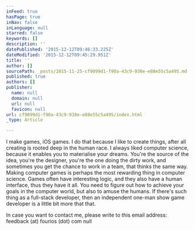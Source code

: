```yaml
---
inFeed: true
hasPage: true
inNav: false
inLanguage: null
starred: false
keywords: []
description: ''
datePublished: '2015-12-12T09:46:33.225Z'
dateModified: '2015-12-12T09:45:29.951Z'
title: ''
author: []
sourcePath: _posts/2015-11-25-cf9099d1-f90a-43c9-938e-e88e55c5a495.md
published: true
authors: []
publisher:
  name: null
  domain: null
  url: null
  favicon: null
url: cf9099d1-f90a-43c9-938e-e88e55c5a495/index.html
_type: Article

---
```

I make games, iOS games. I do that because I like to create things, after all creating is rooted deep in the human race. I always liked computer science, because it enables you to materialise your dreams. You're the source of the idea, you're the designer, you're the one doing the dirty work, and sometimes you get the chance to work in a team, that thinks the same way. Making computer games is perhaps the most rewarding thing in computer science. Games often have interesting logic, and they also have a human interface, thus they have it all. You need to figure out how to achieve your goals in the computer world, but also to amuse the humans. If there's such thing as a full-stack developer, then an independent one-man show game developer is a little bit more that that. 

In case you want to contact me, please write to this email address: feedback (at) fourios (dot) com
null